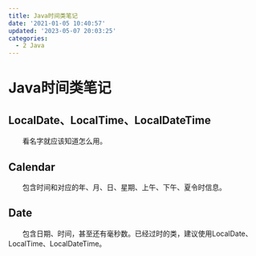 ```yaml
---
title: Java时间类笔记
date: '2021-01-05 10:40:57'
updated: '2023-05-07 20:03:25'
categories:
  - 2 Java
---
```

# Java时间类笔记

## LocalDate、LocalTime、LocalDateTime

　　看名字就应该知道怎么用。

## Calendar

　　包含时间和对应的年、月、日、星期、上午、下午、夏令时信息。

## Date

　　包含日期、时间，甚至还有毫秒数。已经过时的类，建议使用LocalDate、LocalTime、LocalDateTime。

